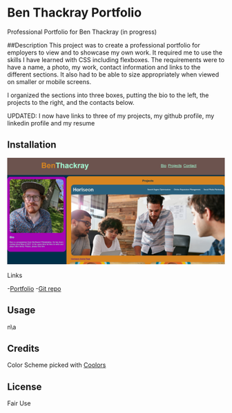 # Ben Thackray Portfolio
Professional Portfolio for Ben Thackray (in progress)

##Description
This project was to create a professional portfolio for employers to view and to showcase my own work. It required me to use the skills I have learned with CSS including flexboxes.  The requirements were to have a name, a photo, my work, contact information and links to the different sections. It also had to be able to size appropriately when viewed on smaller or mobile screens.

I organized the sections into three boxes, putting the bio to the left, the projects to the right, and the contacts below.  

UPDATED: I now have links to three of my projects, my github profile, my linkedin profile and my resume

## Installation


![Ben Thackray Portfolio](./assets/images/benThackrayPortfolio.png)



Links

-[Portfolio](https://benthackray.github.io/benthackrayportfolio/)
-[Git repo](https://github.com/benthackray/benthackrayportfolio)

## Usage
n\a

## Credits
Color Scheme picked with [Coolors](https://coolors.co/)

## License
Fair Use